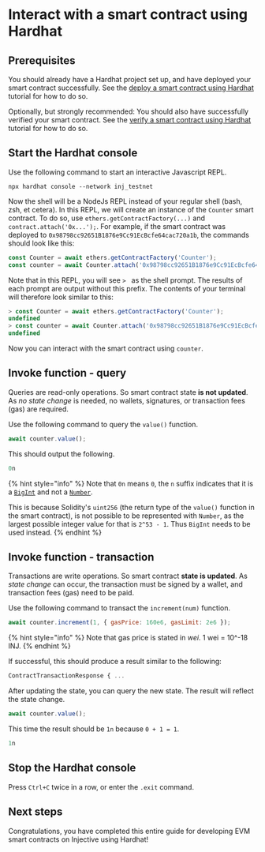 # Interact with a smart contract using Hardhat

## Prerequisites

You should already have a Hardhat project set up, and have deployed your smart contract successfully.
See the [deploy a smart contract using Hardhat](./deploy-hardhat.md) tutorial for how to do so.

Optionally, but strongly recommended: You should also have successfully verified your smart contract.
See the [verify a smart contract using Hardhat](./verify-hardhat.md) tutorial for how to do so.

## Start the Hardhat console

Use the following command to start an interactive Javascript REPL.

```shell
npx hardhat console --network inj_testnet
```

Now the shell will be a NodeJs REPL instead of your regular shell (bash, zsh, et cetera).
In this REPL, we will create an instance of the `Counter` smart contract.
To do so, use `ethers.getContractFactory(...)` and `contract.attach('0x...');`.
For example, if the smart contract was deployed to `0x98798cc92651B1876e9Cc91EcBcfe64cac720a1b`, the commands should look like this:

```js
const Counter = await ethers.getContractFactory('Counter');
const counter = await Counter.attach('0x98798cc92651B1876e9Cc91EcBcfe64cac720a1b');
```

Note that in this REPL, you will see `> ` as the shell prompt.
The results of each prompt are output without this prefix.
The contents of your terminal will therefore look similar to this:

```js
> const Counter = await ethers.getContractFactory('Counter');
undefined
> const counter = await Counter.attach('0x98798cc92651B1876e9Cc91EcBcfe64cac720a1b');
undefined
```

Now you can interact with the smart contract using `counter`.

## Invoke function - query

Queries are read-only operations.
So smart contract state **is not updated**.
As *no state change* is needed, no wallets, signatures, or transaction fees (gas) are required.

Use the following command to query the `value()` function.

```js
await counter.value();
```

This should output the following.

```js
0n
```

{% hint style="info" %}
Note that `0n` means `0`, the `n` suffix indicates that it is
a [`BigInt`](https://developer.mozilla.org/en-US/docs/Web/JavaScript/Reference/Global_Objects/BigInt)
and not a [`Number`](https://developer.mozilla.org/en-US/docs/Web/JavaScript/Reference/Global_Objects/Number).

This is because Solidity's `uint256` (the return type of the `value()` function in the smart contract),
is not possible to be represented with `Number`,
as the largest possible integer value for that is `2^53 - 1`.
Thus `BigInt` needs to be used instead.
{% endhint %}

## Invoke function - transaction

Transactions are write operations.
So smart contract **state is updated**.
As *state change* can occur, the transaction must be signed by a wallet, and transaction fees (gas) need to be paid.

Use the following command to transact the `increment(num)` function.

```js
await counter.increment(1, { gasPrice: 160e6, gasLimit: 2e6 });
```
{% hint style="info" %}
Note that gas price is stated in *wei*.
1 wei = 10^-18 INJ.
{% endhint %}

If successful, this should produce a result similar to the following:

```js
ContractTransactionResponse { ...
```

After updating the state, you can query the new state.
The result will reflect the state change.

```js
await counter.value();
```

This time the result should be `1n` because `0 + 1 = 1`.

```js
1n
```

## Stop the Hardhat console

Press `Ctrl+C` twice in a row, or enter the `.exit` command.

## Next steps

Congratulations, you have completed this entire guide for developing EVM smart contracts on Injective using Hardhat!

<!-- TODO add link to building a dapp when that is available -->
